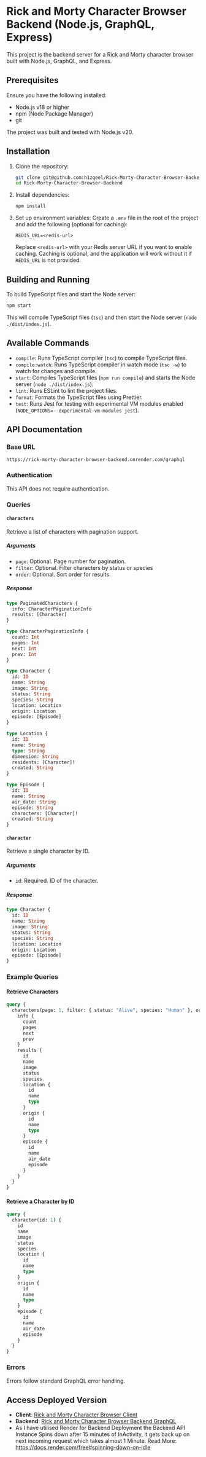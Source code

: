 # Rick and Morty Character Browser Backend (Node.js, GraphQL, Express)

This project is the backend server for a Rick and Morty character browser built with Node.js, GraphQL, and Express.

## Prerequisites

Ensure you have the following installed:

- Node.js v18 or higher
- npm (Node Package Manager)
- git

The project was built and tested with Node.js v20.

## Installation

1. Clone the repository:
   ```bash
   git clone git@github.com:h1zqeel/Rick-Morty-Character-Browser-Backend.git
   cd Rick-Morty-Character-Browser-Backend
   ```

2. Install dependencies:
   ```bash
   npm install
   ```

3. Set up environment variables:
   Create a `.env` file in the root of the project and add the following (optional for caching):
   ```
   REDIS_URL=<redis-url>
   ```
   Replace `<redis-url>` with your Redis server URL if you want to enable caching. Caching is optional, and the application will work without it if `REDIS_URL` is not provided.

## Building and Running

To build TypeScript files and start the Node server:

```bash
npm start
```

This will compile TypeScript files (`tsc`) and then start the Node server (`node ./dist/index.js`).

## Available Commands

- `compile`: Runs TypeScript compiler (`tsc`) to compile TypeScript files.
- `compile:watch`: Runs TypeScript compiler in watch mode (`tsc -w`) to watch for changes and compile.
- `start`: Compiles TypeScript files (`npm run compile`) and starts the Node server (`node ./dist/index.js`).
- `lint`: Runs ESLint to lint the project files.
- `format`: Formats the TypeScript files using Prettier.
- `test`: Runs Jest for testing with experimental VM modules enabled (`NODE_OPTIONS=--experimental-vm-modules jest`).

## API Documentation

### Base URL

```
https://rick-morty-character-browser-backend.onrender.com/graphql
```

### Authentication

This API does not require authentication.

### Queries

#### `characters`

Retrieve a list of characters with pagination support.

##### Arguments

- `page`: Optional. Page number for pagination.
- `filter`: Optional. Filter characters by status or species
- `order`: Optional. Sort order for results.

##### Response

```graphql
type PaginatedCharacters {
  info: CharacterPaginationInfo
  results: [Character]
}

type CharacterPaginationInfo {
  count: Int
  pages: Int
  next: Int
  prev: Int
}

type Character {
  id: ID
  name: String
  image: String
  status: String
  species: String
  location: Location
  origin: Location
  episode: [Episode]
}

type Location {
  id: ID
  name: String
  type: String
  dimension: String
  residents: [Character]!
  created: String
}

type Episode {
  id: ID
  name: String
  air_date: String
  episode: String
  characters: [Character]!
  created: String
}
```

#### `character`

Retrieve a single character by ID.

##### Arguments

- `id`: Required. ID of the character.

##### Response

```graphql
type Character {
  id: ID
  name: String
  image: String
  status: String
  species: String
  location: Location
  origin: Location
  episode: [Episode]
}
```

### Example Queries

#### Retrieve Characters

```graphql
query {
  characters(page: 1, filter: { status: "Alive", species: "Human" }, order: "asc") {
    info {
      count
      pages
      next
      prev
    }
    results {
      id
      name
      image
      status
      species
      location {
        id
        name
        type
      }
      origin {
        id
        name
        type
      }
      episode {
        id
        name
        air_date
        episode
      }
    }
  }
}
```

#### Retrieve a Character by ID

```graphql
query {
  character(id: 1) {
    id
    name
    image
    status
    species
    location {
      id
      name
      type
    }
    origin {
      id
      name
      type
    }
    episode {
      id
      name
      air_date
      episode
    }
  }
}
```

### Errors

Errors follow standard GraphQL error handling.

## Access Deployed Version

- **Client**: [Rick and Morty Character Browser Client](https://rick-morty-character-browser.h1zqeel.com/)
- **Backend**: [Rick and Morty Character Browser Backend GraphQL](https://rick-morty-character-browser-backend.onrender.com/graphql)
- As I have utilised Render for Backend Deployment the Backend API Instance Spins down after 15 minutes of InActivity, it gets back up on next incoming request which takes almost 1 Minute. Read More: https://docs.render.com/free#spinning-down-on-idle
